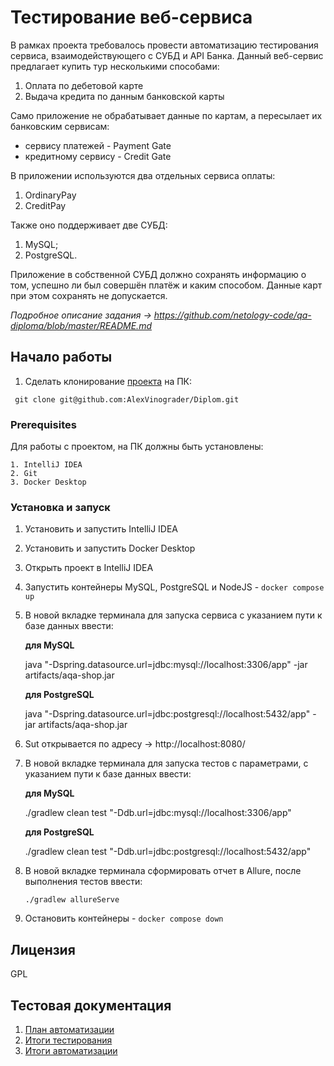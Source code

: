# Тестирование веб-сервиса

В рамках проекта требовалось провести автоматизацию тестирования сервиса, взаимодействующего с СУБД и API Банка. Данный веб-сервис предлагает купить тур несколькими способами:

1. Оплата по дебетовой карте
2. Выдача кредита по данным банковской карты

Само приложение не обрабатывает данные по картам, а пересылает их банковским сервисам:
* сервису платежей - Payment Gate
* кредитному сервису - Credit Gate

В приложении используются два отдельных сервиса оплаты: 
1. OrdinaryPay
2. CreditPay

Также оно поддерживает две СУБД:
1. MySQL;
2. PostgreSQL.

Приложение в собственной СУБД должно сохранять информацию о том, успешно ли был совершён платёж и каким способом. Данные карт при этом сохранять не допускается.

_Подробное описание задания → https://github.com/netology-code/qa-diploma/blob/master/README.md_

## Начало работы

1. Сделать клонирование [проекта](https://github.com/AlexVinograder/Diplom) на ПК:
```
 git clone git@github.com:AlexVinograder/Diplom.git
```

### Prerequisites

Для работы с проектом, на ПК должны быть установлены:

```
1. IntelliJ IDEA
2. Git
3. Docker Desktop
```

### Установка и запуск


1. Установить и запустить IntelliJ IDEA


2. Установить и запустить Docker Desktop


3. Открыть проект в IntelliJ IDEA


4. Запустить контейнеры MySQL, PostgreSQL и NodeJS - `docker compose up`


5. В новой вкладке терминала для запуска сервиса с указанием пути к базе данных ввести:


   **для MySQL**

    java "-Dspring.datasource.url=jdbc:mysql://localhost:3306/app" -jar artifacts/aqa-shop.jar

   **для PostgreSQL**

    java "-Dspring.datasource.url=jdbc:postgresql://localhost:5432/app" -jar artifacts/aqa-shop.jar

6. Sut открывается по адресу → http://localhost:8080/


7. В новой вкладке терминала для запуска тестов с параметрами, с указанием пути к базе данных ввести:


   **для MySQL**


    ./gradlew clean test "-Ddb.url=jdbc:mysql://localhost:3306/app"

   **для PostgreSQL**


    ./gradlew clean test "-Ddb.url=jdbc:postgresql://localhost:5432/app"

8.  В новой вкладке терминала сформировать отчет в Allure, после выполнения тестов ввести:

        ./gradlew allureServe


9. Остановить контейнеры - `docker compose down`


## Лицензия

GPL

## Тестовая документация

1. [План автоматизации](https://github.com/AlexVinograder/Diplom/blob/main/docs/Plan.md)
2. [Итоги тестирования](https://github.com/AlexVinograder/Diplom/blob/main/docs/Report.md)
3. [Итоги автоматизации](https://github.com/AlexVinograder/Diplom/blob/main/docs/Summary.md)